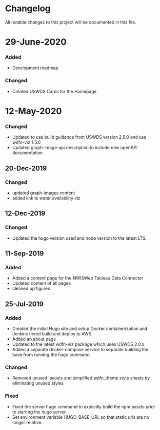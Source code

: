 # Changelog
All notable changes to this project will be documented in this file.

# 29-June-2020
### Added
- Development roadmap

### Changed
- Created USWDS Cards for the Homepage

# 12-May-2020
### Changed
- Updated to use build guidance from USWDS version 2.6.0 and use wdfn-viz 1.5.0
- Updated graph-image-api description to include new openAPI documentation

## 20-Dec-2019
### Changed
- updated graph-images content
- added link to water availability viz

## 12-Dec-2019
### Changed
- Updated the hugo version used and node version to the latest LTS.


## 11-Sep-2019
### Added
- Added a content page for the NWISWeb Tableau Data Connector
- Updated content of all pages
- cleaned up figures


## 25-Jul-2019
### Added
- Created the initial Hugo site and setup Docker containerization  and Jenkins tiered build and deploy to AWS.
- Added an about page
- Updated to the latest wdfn-viz package which uses USWDS 2.0.x
- Added a separate docker-compose service to separate building the base from running the hugo command.

### Changed
- Removed unused layouts and simplified wdfn_theme style sheets by eliminating unused styles

### Fixed
- Fixed the server hugo command to explicitly build the npm assets prior to starting the hugo server.
- Set environment variable HUGO_BASE_URL so that static urls are no longer relative.
